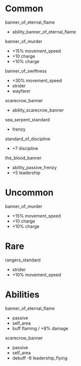 # Common

banner_of_eternal_flame
- ability_banner_of_eternal_flame

banner_of_murder
- +15% movement_speed
- +10 charge
- +10% charge

banner_of_swiftness
- +30% movement_speed
- strider
- wayfarer

scarecrow_banner
- ability_scarecrow_banner

sea_serpent_standard
- frenzy

standard_of_discipline
- +7 discipline

the_blood_banner
- ability_passive_frenzy
- +5 leadership

# Uncommon

banner_of_murder
- +15% movement_speed
- +10 charge
- +10% charge

# Rare

rangers_standard
- strider
- +10% movement_speed

# Abilities

banner_of_eternal_flame
- passive
- self_area
- buff flaming / +8% damage

scarecrow_banner
- passive
- self_area
- debuff -8 leadership_flying
